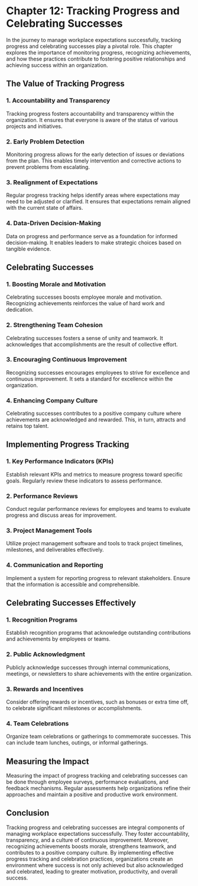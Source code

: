 Chapter 12: Tracking Progress and Celebrating Successes
=======================================================

In the journey to manage workplace expectations successfully, tracking progress and celebrating successes play a pivotal role. This chapter explores the importance of monitoring progress, recognizing achievements, and how these practices contribute to fostering positive relationships and achieving success within an organization.

The Value of Tracking Progress
------------------------------

### **1. Accountability and Transparency**

Tracking progress fosters accountability and transparency within the organization. It ensures that everyone is aware of the status of various projects and initiatives.

### **2. Early Problem Detection**

Monitoring progress allows for the early detection of issues or deviations from the plan. This enables timely intervention and corrective actions to prevent problems from escalating.

### **3. Realignment of Expectations**

Regular progress tracking helps identify areas where expectations may need to be adjusted or clarified. It ensures that expectations remain aligned with the current state of affairs.

### **4. Data-Driven Decision-Making**

Data on progress and performance serve as a foundation for informed decision-making. It enables leaders to make strategic choices based on tangible evidence.

Celebrating Successes
---------------------

### **1. Boosting Morale and Motivation**

Celebrating successes boosts employee morale and motivation. Recognizing achievements reinforces the value of hard work and dedication.

### **2. Strengthening Team Cohesion**

Celebrating successes fosters a sense of unity and teamwork. It acknowledges that accomplishments are the result of collective effort.

### **3. Encouraging Continuous Improvement**

Recognizing successes encourages employees to strive for excellence and continuous improvement. It sets a standard for excellence within the organization.

### **4. Enhancing Company Culture**

Celebrating successes contributes to a positive company culture where achievements are acknowledged and rewarded. This, in turn, attracts and retains top talent.

Implementing Progress Tracking
------------------------------

### **1. Key Performance Indicators (KPIs)**

Establish relevant KPIs and metrics to measure progress toward specific goals. Regularly review these indicators to assess performance.

### **2. Performance Reviews**

Conduct regular performance reviews for employees and teams to evaluate progress and discuss areas for improvement.

### **3. Project Management Tools**

Utilize project management software and tools to track project timelines, milestones, and deliverables effectively.

### **4. Communication and Reporting**

Implement a system for reporting progress to relevant stakeholders. Ensure that the information is accessible and comprehensible.

Celebrating Successes Effectively
---------------------------------

### **1. Recognition Programs**

Establish recognition programs that acknowledge outstanding contributions and achievements by employees or teams.

### **2. Public Acknowledgment**

Publicly acknowledge successes through internal communications, meetings, or newsletters to share achievements with the entire organization.

### **3. Rewards and Incentives**

Consider offering rewards or incentives, such as bonuses or extra time off, to celebrate significant milestones or accomplishments.

### **4. Team Celebrations**

Organize team celebrations or gatherings to commemorate successes. This can include team lunches, outings, or informal gatherings.

Measuring the Impact
--------------------

Measuring the impact of progress tracking and celebrating successes can be done through employee surveys, performance evaluations, and feedback mechanisms. Regular assessments help organizations refine their approaches and maintain a positive and productive work environment.

Conclusion
----------

Tracking progress and celebrating successes are integral components of managing workplace expectations successfully. They foster accountability, transparency, and a culture of continuous improvement. Moreover, recognizing achievements boosts morale, strengthens teamwork, and contributes to a positive company culture. By implementing effective progress tracking and celebration practices, organizations create an environment where success is not only achieved but also acknowledged and celebrated, leading to greater motivation, productivity, and overall success.
